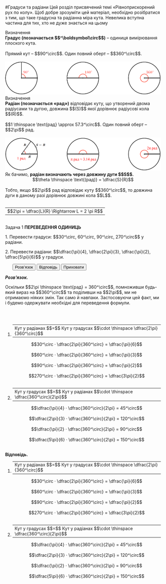 #Градуси та радiани
Цей розділ присвячений темi «Рiвноприскорений рух по колу». Щоб добре зрозумiти цей матерiал, необхiдно розiбратися з тим, що таке градусна та радiанна мiра кута. Невелика вступна частина для тих, хто не дуже знається на цьому

<div class="eoz-wrap">
<span class="eoz">Визначення</span>
<div class="eoz-text">
<b>Градус (позначається $$^\boldsymbol\circ$$)</b> – одиниця вимiрювання плоского кута.<br/>
<br/>
Прямий кут – $$90^\circ$$. Один повний оберт – $$360^\circ$$.
</div>
</div>
<br>

<img class="image" width="600"  src="/images/chapter_3/8.png">
<br>
<div class="eoz-wrap">
<span class="eoz">Визначення</span>
<div class="eoz-text">
<b>Радiан (позначається «рад»)</b> вiдповiдає куту, що утворений двома радiусами та дугою, довжина $$(S)$$ якої дорiвнює радiусові кола $$(R)$$.<br>
<br>
$$1 \thinspace \text{рад} \approx 57.3^\circ$$. Один повний оберт – $$2\pi$$ рад.
</div>
</div>
<br>

<img class="image" width="600"  src="/images/chapter_3/9.png" />
<br>
Як бачимо, <b>радiан визначають через довжину дуги $$S$$.</b>
<br>
<div align="center">$$\theta \thinspace \text{(рад)} = \dfrac{S}{R}$$</div>
<br>
Тобто, якщо $$2\pi$$ рад вiдповiдає куту $$360^\circ$$, то довжина дуги в даному разі дорiвнює довжинi кола $$L$$.
<br>
<br>
<div class="centered-table-wrapper">
<table class="centered-table">
<tr class="eq">
<td class="eq">
<p1>$$2\pi = \dfrac{L}{R} \Rightarrow L = 2 \pi R$$</p1>
</td>
</tr>
</table></div>
<br>

<div class="space">
<div class="task-wrap">
<span class="task">Задача 1</span> <b>ПЕРЕВЕДЕННЯ ОДИНИЦЬ</b>
<div class="task-text">
<p>1. Перевести градуси: $$30^\circ, 60^\circ, 90^\circ, 270^\circ$$ у радiани.</p>
<p>2. Перевести радiани: $$\dfrac{\pi}{4}, \dfrac{2\pi}{3}, \dfrac{\pi}{2}, \dfrac{5\pi}{6}$$ у градуси.</p>
<p>
<ul class="nav-tab" id="mytab">
<button class="btn" data-target="#decision" data-toggle="pill">Розв’язок</button>
<button class="btn" data-target="#answer" data-toggle="pill">Вiдповiдь</button>
<button class="btn" data-target="#hide" data-toggle="pill">Приховати</button>
</ul>
<div id="mytab" class="tab-content">
  <div class="tab-pane" id="decision">
<p><b><i>Розв’язок.</i> </b> </p>
<p>Оскільки $$2\pi \thinspace \text{рад} = 360^\circ$$, помноживши будь-який вираз на $$360^\circ$$ та подiливши на $$2\pi$$, ми не отримаємо ніяких змін. Так само й навпаки. Застосовуючи цей факт, ми i будемо одержувати необхiднi для переведення формули.</p>
<br>
<br>
<ol>
<li>
<div class="centered-table-wrapper">
<table class="centered-table">
<tr class="eq">
<td class="eq">
<p1>Кут у радiанах $$=$$ Кут у градусах $$\cdot \thinspace \dfrac{2\pi}{360^\circ}$$</p1>
</td>
</tr>
</table> </div>
<div align="center">$$30^\circ · \dfrac{2\pi}{360^\circ} = \dfrac{\pi}{6}$$</div><br>
<div align="center">$$60^\circ · \dfrac{2\pi}{360^\circ} = \dfrac{\pi}{3}$$</div><br>
<div align="center">$$90^\circ · \dfrac{2\pi}{360^\circ} = \dfrac{\pi}{2}$$</div><br>
<div align="center">$$270^\circ · \dfrac{2\pi}{360^\circ} = \dfrac{3\pi}{2}$$</div><br>
</li>
<li>
<div class="centered-table-wrapper">
<table class="centered-table">
<tr class="eq">
<td class="eq">
<p1>Кут у градусах $$=$$ Кут у радiанах $$\cdot \thinspace \dfrac{360^\circ}{2\pi}$$</p1>
</td>
</tr>
</table> </div>
<div align="center">$$\dfrac{\pi}{4} · \dfrac{360^\circ}{2\pi} = 45^\circ$$</div><br>
<div align="center">$$\dfrac{2\pi}{3} · \dfrac{360^\circ}{2\pi} = 120^\circ$$</div><br>
<div align="center">$$\dfrac{\pi}{2} · \dfrac{360^\circ}{2\pi} = 90^\circ$$</div><br>
<div align="center">$$\dfrac{5\pi}{6} · \dfrac{360^\circ}{2\pi} = 150^\circ$$</div><br>
</li> 
  </div>
  <div class="tab-pane" id="answer"><p><b>Вiдповiдь.</b></p>
<ol>
<li>
<div class="centered-table-wrapper">
<table class="centered-table">
<tr class="eq">
<td class="eq">
<p1>Кут у радiанах $$=$$ Кут у градусах $$\cdot \thinspace \dfrac{2\pi}{360^\circ}$$</p1>
</td>
</tr>
</table> </div>
<div align="center">$$30^\circ · \dfrac{2\pi}{360^\circ} = \dfrac{\pi}{6}$$</div><br>
<div align="center">$$60^\circ · \dfrac{2\pi}{360^\circ} = \dfrac{\pi}{3}$$</div><br>
<div align="center">$$90^\circ · \dfrac{2\pi}{360^\circ} = \dfrac{\pi}{2}$$</div><br>
<div align="center">$$270^\circ · \dfrac{2\pi}{360^\circ} = \dfrac{3\pi}{2}$$</div><br>
</li>
<li>
<div class="centered-table-wrapper">
<table class="centered-table">
<tr class="eq">
<td class="eq">
<p1>Кут у градусах $$=$$ Кут у радiанах $$\cdot \thinspace \dfrac{360^\circ}{2\pi}$$</p1>
</td>
</tr>
</table> </div>
<div align="center">$$\dfrac{\pi}{4} · \dfrac{360^\circ}{2\pi} = 45^\circ$$</div><br>
<div align="center">$$\dfrac{2\pi}{3} · \dfrac{360^\circ}{2\pi} = 120^\circ$$</div><br>
<div align="center">$$\dfrac{\pi}{2} · \dfrac{360^\circ}{2\pi} = 90^\circ$$</div><br>
<div align="center">$$\dfrac{5\pi}{6} · \dfrac{360^\circ}{2\pi} = 150^\circ$$</div><br>
</li> 
  </div>
  <div class="tab-pane" id="hide"></div>
</div>
</p>
</div>
</div>
</div>
<div class="space"></div>